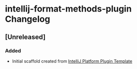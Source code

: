 <!-- Keep a Changelog guide -> https://keepachangelog.com -->

# intellij-format-methods-plugin Changelog

## [Unreleased]
### Added
- Initial scaffold created from [IntelliJ Platform Plugin Template](https://github.com/JetBrains/intellij-platform-plugin-template)